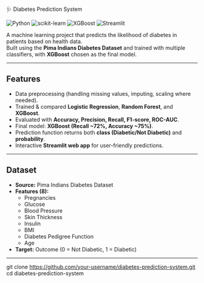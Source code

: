 🩺 Diabetes Prediction System  

![Python](https://img.shields.io/badge/Python-3.9%2B-blue?logo=python)
![scikit-learn](https://img.shields.io/badge/scikit--learn-ML-orange?logo=scikit-learn)
![XGBoost](https://img.shields.io/badge/XGBoost-Model-success?logo=xgboost)
![Streamlit](https://img.shields.io/badge/Streamlit-App-red?logo=streamlit)

A machine learning project that predicts the likelihood of diabetes in patients based on health data.  
Built using the **Pima Indians Diabetes Dataset** and trained with multiple classifiers, with **XGBoost** chosen as the final model.

---

## Features
- Data preprocessing (handling missing values, imputing, scaling where needed).
- Trained & compared **Logistic Regression**, **Random Forest**, and **XGBoost**.
- Evaluated with **Accuracy, Precision, Recall, F1-score, ROC-AUC**.
- Final model: **XGBoost (Recall ~72%, Accuracy ~75%)**.
- Prediction function returns both **class (Diabetic/Not Diabetic)** and **probability**.
- Interactive **Streamlit web app** for user-friendly predictions.

---

## Dataset
- **Source:** Pima Indians Diabetes Dataset  
- **Features (8):**
  - Pregnancies  
  - Glucose  
  - Blood Pressure  
  - Skin Thickness  
  - Insulin  
  - BMI  
  - Diabetes Pedigree Function  
  - Age  
- **Target:** Outcome (0 = Not Diabetic, 1 = Diabetic)

---
   git clone https://github.com/your-username/diabetes-prediction-system.git
   cd diabetes-prediction-system
